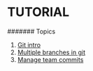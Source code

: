# TUTORIAL


####### Topics

1. [Git intro](docs/gitinto)
2. [Multiple branches in git](docs/gitbranches)
3. [Manage team commits](docs/teamcommit)
